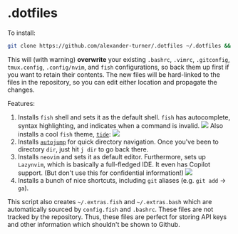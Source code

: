 # .dotfiles
To install:
```bash
git clone https://github.com/alexander-turner/.dotfiles ~/.dotfiles && cd ~/.dotfiles && bash setup.sh
```

This will (with warning) **overwrite** your existing `.bashrc`, `.vimrc`, `.gitconfig`, `tmux.config`, `.config/nvim`, and `fish` configurations, so back them up first if you want to retain their contents. The new files will be hard-linked to the files in the repository, so you can edit either location and propagate the changes.

Features:
1. Installs `fish` shell and sets it as the default shell. `fish` has autocomplete, syntax highlighting, and indicates when a command is invalid. 
![](https://fishshell.com/assets/img/screenshots/autosuggestion.png)
Also installs a cool `fish` theme, [`tide`](https://github.com/IlanCosman/tide): 
![](https://github.com/IlanCosman/tide/raw/assets/images/header.png)
2. Installs [`autojump`](https://github.com/wting/autojump) for quick directory navigation. Once you've been to directory `dir`, just hit `j dir` to go back there. 
3. Installs `neovim` and sets it as default editor. Furthermore, sets up `Lazynvim`, which is basically a full-fledged IDE. It even has Copilot support. (But don't use this for confidential information!)
![](https://user-images.githubusercontent.com/292349/213447056-92290767-ea16-430c-8727-ce994c93e9cc.png)
4. Installs a bunch of nice shortcuts, including `git` aliases (e.g. `git add` -> `ga`). 

This script also creates `~/.extras.fish` and `~/.extras.bash` which are automatically sourced by `config.fish` and `.bashrc`. These files are not tracked by the repository. Thus, these files are perfect for storing API keys and other information which shouldn't be shown to Github.
